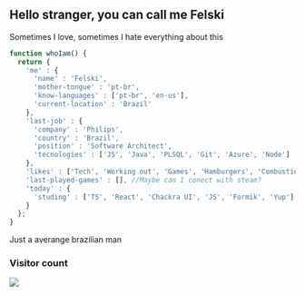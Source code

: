 <h2> Hello stranger, you can call me Felski </h2>
Sometimes I love, sometimes I hate everything about this

```javascript
function whoIam() {
  return {
    'me' : {
      'name' : 'Felski',
      'mother-tongue' : 'pt-br',
      'know-languages' : ['pt-br', 'en-us'],
      'current-location' : 'Brazil'
    },
    'last-job' : {
      'company' : 'Philips',
      'country' : 'Brazil',
      'position' : 'Software Architect',
      'tecnologies' : ['JS', 'Java', 'PLSQL', 'Git', 'Azure', 'Node']
    },
    'likes' : ['Tech', 'Working out', 'Games', 'Hamburgers', 'Combustion cars', 'Outer space', 'Dogs', 'Travel', 'Skydiving', 'Drive', 'Gym' ,'Kart', 'Speed'],
    'last-played-games' : [], //Maybe can I conect with steam?
    'today' : {
      'studing' : ['TS', 'React', 'Chackra UI', 'JS', 'Formik', 'Yup']
    }
  };
}
```

Just a averange brazilian man

### Visitor count
<img src="https://profile-counter.glitch.me/brfelski/count.svg" />
